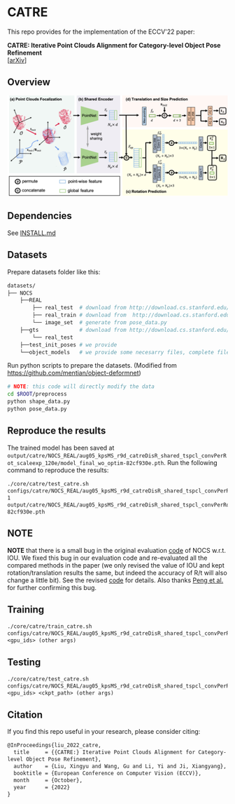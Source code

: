 # CATRE

This repo provides for the implementation of the ECCV'22 paper:

**CATRE: Iterative Point Clouds Alignment for Category-level Object Pose Refinement**<br>
[[arXiv](https://arxiv.org/abs/2207.08082)]

## Overview

<p align="center">
<img src='assets/network.png' width='800'>
<p>

## Dependencies

See [INSTALL.md](./docs/INSTALL.md)

## Datasets

Prepare datasets folder like this:
```bash
datasets/
├── NOCS
    ├──REAL
        ├── real_test  # download from http://download.cs.stanford.edu/orion/nocs/real_test.zip
        ├── real_train # download from  http://download.cs.stanford.edu/orion/nocs/real_train.zip
        └── image_set  # generate from pose_data.py
    ├──gts             # download from http://download.cs.stanford.edu/orion/nocs/gts.zip
        └── real_test
    ├──test_init_poses # we provide
    └──object_models   # we provide some necesarry files, complete files can be download from http://download.cs.stanford.edu/orion/nocs/obj_models.zip
```

Run python scripts to prepare the datasets. (Modified from https://github.com/mentian/object-deformnet)
```bash
# NOTE: this code will directly modify the data
cd $ROOT/preprocess
python shape_data.py
python pose_data.py
```

## Reproduce the results

The trained model has been saved at `output/catre/NOCS_REAL/aug05_kpsMS_r9d_catreDisR_shared_tspcl_convPerRot_scaleexp_120e/model_final_wo_optim-82cf930e.pth`. Run the following command to reproduce the results:

```
./core/catre/test_catre.sh configs/catre/NOCS_REAL/aug05_kpsMS_r9d_catreDisR_shared_tspcl_convPerRot_scaleexp_120e.py 1  output/catre/NOCS_REAL/aug05_kpsMS_r9d_catreDisR_shared_tspcl_convPerRot_scaleexp_120e/model_final_wo_optim-82cf930e.pth
```

## NOTE

**NOTE** that there is a small bug in the original evaluation [code](https://github.com/hughw19/NOCS_CVPR2019/blob/78a31c2026a954add1a2711286ff45ce1603b8ab/utils.py#L252) of NOCS w.r.t. IOU. We fixed this bug in our evaluation code and re-evaluated all the compared methods in the paper (we only revised the value of IOU and kept rotation/translation results the same, but indeed the accuracy of R/t will also change a little bit). See the revised [code](https://github.com/THU-DA-6D-Pose-Group/CATRE/blob/b649cbad6ed2121b22a37f7fe16ad923688d4995/core/catre/engine/test_utils.py#L158) for details. Also thanks [Peng et al.](https://github.com/swords123/SSC-6D/blob/bb0dcd5e5b789ea2a80c6c3fa16ccc2bf0a445d1/eval/utils.py#L114) for further confirming this bug.

## Training

```
./core/catre/train_catre.sh configs/catre/NOCS_REAL/aug05_kpsMS_r9d_catreDisR_shared_tspcl_convPerRot_scaleexp_120e.py <gpu_ids> (other args)
```

## Testing
```
./core/catre/test_catre.sh configs/catre/NOCS_REAL/aug05_kpsMS_r9d_catreDisR_shared_tspcl_convPerRot_scaleexp_120e.py <gpu_ids> <ckpt_path> (other args)
```

## Citation
If you find this repo useful in your research, please consider citing:
```
@InProceedings{liu_2022_catre,
  title     = {{CATRE:} Iterative Point Clouds Alignment for Category-level Object Pose Refinement},
  author    = {Liu, Xingyu and Wang, Gu and Li, Yi and Ji, Xiangyang},
  booktitle = {European Conference on Computer Vision (ECCV)},
  month     = {October},
  year      = {2022}
}
```
